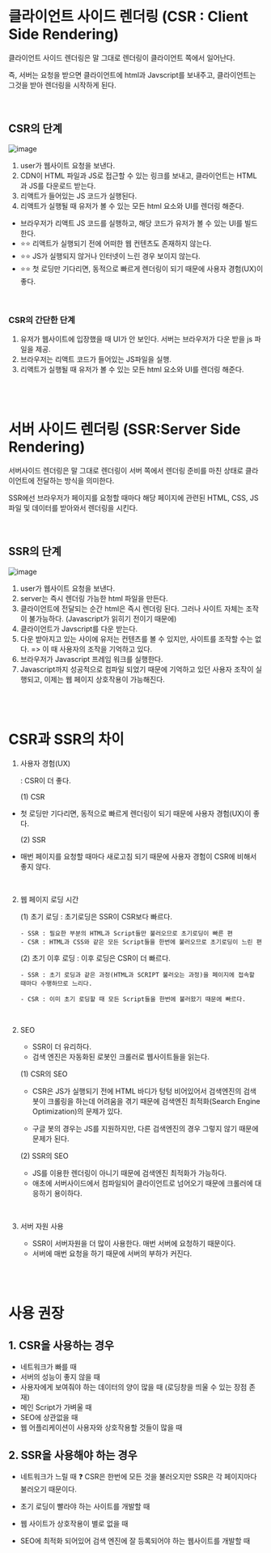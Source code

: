 # 클라이언트 사이드 렌더링 (CSR : Client Side Rendering)

클라이언트 사이드 렌더링은 말 그대로 렌더링이 클라이언트 쪽에서 일어난다.

즉, 서버는 요청을 받으면 클라이언트에 html과 Javscript를 보내주고, 클라이언트는 그것을 받아 렌더링을 시작하게 된다.

<BR>

## CSR의 단계

![image](https://user-images.githubusercontent.com/72599761/210162295-b6905738-e043-4c36-a8a3-6103f80abe2b.png)

1. user가 웹사이트 요청을 보낸다.
2. CDN이 HTML 파일과 JS로 접근할 수 있는 링크를 보내고, 클라이언트는 HTML과 JS를 다운로드 받는다.
3. 리액트가 들어있는 JS 코드가 실행된다.
4. 리액트가 실행될 때 유저가 볼 수 있는 모든 html 요소와 UI를 렌더링 해준다.

- 브라우저가 리액트 JS 코드를 실행하고, 해당 코드가 유저가 볼 수 있는 UI를 빌드한다.
- ⭐⭐ 리액트가 실행되기 전에 어떠한 웹 컨텐츠도 존재하지 않는다.
- ⭐⭐ JS가 실행되지 않거나 인터넷이 느린 경우 보이지 않는다.
- ⭐⭐ 첫 로딩만 기다리면, 동적으로 빠르게 렌더링이 되기 때문에 사용자 경험(UX)이 좋다.

<BR>

### CSR의 간단한 단계

1. 유저가 웹사이트에 입장했을 때 UI가 안 보인다.
   서버는 브라우저가 다운 받을 js 파일을 제공.
2. 브라우저는 리액트 코드가 들어있는 JS파일을 실행.
3. 리액트가 실행될 때 유저가 볼 수 있는 모든 html 요소와 UI를 렌더링 해준다.

<BR><BR>

# 서버 사이드 렌더링 (SSR:Server Side Rendering)

서버사이드 렌더링은 말 그대로 렌더링이 서버 쪽에서 렌더링 준비를 마친 상태로 클라이언트에 전달하는 방식을 의미한다.

SSR에선 브라우저가 페이지를 요청할 때마다 해당 페이지에 관련된 HTML, CSS, JS 파일 및 데이터를 받아와서 렌더링을 시킨다.

<BR>

## SSR의 단계

![image](https://user-images.githubusercontent.com/72599761/210162301-4df0646f-7031-448d-ba00-67c26c73b443.png)

1. user가 웹사이트 요청을 보낸다.
2. server는 즉시 렌더링 가능한 html 파일을 만든다.
3. 클라이언트에 전달되는 순간 html은 즉시 렌더링 된다. 그러나 사이트 자체는 조작이 불가능하다. (Javascript가 읽히기 전이기 때문에)
4. 클라이언트가 Javscript를 다운 받는다.
5. 다운 받아지고 있는 사이에 유저는 컨텐츠를 볼 수 있지만, 사이트를 조작할 수는 없다.
   => 이 때 사용자의 조작을 기억하고 있다.
6. 브라우저가 Javascript 프레임 워크를 실행한다.
7. Javascript까지 성공적으로 컴파일 되었기 때문에 기억하고 있던 사용자 조작이 실행되고, 이제는 웹 페이지 상호작용이 가능해진다.

<BR><BR>

# CSR과 SSR의 차이

1. 사용자 경험(UX)

   : CSR이 더 좋다.

   (1) CSR

- 첫 로딩만 기다리면, 동적으로 빠르게 렌더링이 되기 때문에 사용자 경험(UX)이 좋다.

  (2) SSR

- 매번 페이지를 요청할 때마다 새로고침 되기 때문에 사용자 경험이 CSR에 비해서 좋지 않다.

<BR>

2.  웹 페이지 로딩 시간

    (1) 초기 로딩
    : 초기로딩은 SSR이 CSR보다 빠르다.

        - SSR : 필요한 부분의 HTML과 Script들만 불러오므로 초기로딩이 빠른 편
        - CSR : HTML과 CSS와 같은 모든 Script들을 한번에 불러오므로 초기로딩이 느린 편

    (2) 초기 이후 로딩
    : 이후 로딩은 CSR이 더 빠르다.

        - SSR : 초기 로딩과 같은 과정(HTML과 SCRIPT 불러오는 과정)을 페이지에 접속할 때마다 수행하므로 느리다.

        - CSR : 이미 초기 로딩할 때 모든 Script들을 한번에 불러왔기 때문에 빠르다.

<BR>

2.  SEO

    - SSR이 더 유리하다.
    - 검색 엔진은 자동화된 로봇인 크롤러로 웹사이트들을 읽는다.

    (1) CSR의 SEO

    - CSR은 JS가 실행되기 전에 HTML 바디가 텅텅 비어있어서 검색엔진의 검색 봇이 크롤링을 하는데 어려움을 겪기 때문에 검색엔진 최적화(Search Engine Optimization)의 문제가 있다.

    - 구글 봇의 경우는 JS를 지원하지만, 다른 검색엔진의 경우 그렇지 않기 때문에 문제가 된다.

    (2) SSR의 SEO

    - JS를 이용한 렌더링이 아니기 때문에 검색엔진 최적화가 가능하다.
    - 애초에 서버사이드에서 컴파일되어 클라이언트로 넘어오기 때문에 크롤러에 대응하기 용이하다.

<BR>

3.  서버 자원 사용

    - SSR이 서버자원을 더 많이 사용한다. 매번 서버에 요청하기 때문이다.
    - 서버에 매번 요청을 하기 때문에 서버의 부하가 커진다.

<BR><BR>

# 사용 권장

## 1. CSR을 사용하는 경우

- 네트워크가 빠를 때
- 서버의 성능이 좋지 않을 때
- 사용자에게 보여줘야 하는 데이터의 양이 많을 때 (로딩창을 띄울 수 있는 장점 존재)
- 메인 Script가 가벼울 때
- SEO에 상관없을 때
- 웹 어플리케이션이 사용자와 상호작용할 것들이 많을 때

## 2. SSR을 사용해야 하는 경우

- 네트워크가 느릴 때
  ❓ CSR은 한번에 모든 것을 불러오지만 SSR은 각 페이지마다 불러오기 때문이다.

- 초기 로딩이 빨라야 하는 사이트를 개발할 때
- 웹 사이트가 상호작용이 별로 없을 때
- SEO에 최적화 되어있어 검색 엔진에 잘 등록되어야 하는 웹사이트를 개발할 때
